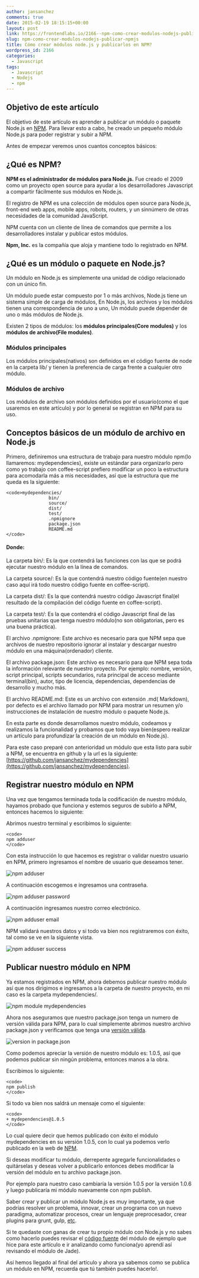 ```yaml
---
author: jansanchez
comments: true
date: 2015-02-19 18:15:15+00:00
layout: post
link: https://frontendlabs.io/2166--npm-como-crear-modulos-nodejs-publicar-npmjs
slug: npm-como-crear-modulos-nodejs-publicar-npmjs
title: Cómo crear módulos node.js y publicarlos en NPM?
wordpress_id: 2166
categories:
  - Javascript
tags:
  - Javascript
  - Nodejs
  - npm
---
```


## Objetivo de este artículo

El objetivo de este artículo es aprender a publicar un módulo o paquete Node.js en [NPM](https://www.npmjs.com/).
Para llevar esto a cabo, he creado un pequeño módulo Node.js para poder registrar y subir a NPM.

Antes de empezar veremos unos cuantos conceptos básicos:

## ¿Qué es NPM?

**NPM es el administrador de módulos para Node.js.** Fue creado el 2009 como un proyecto open source para ayudar a los desarrolladores Javascript a compartir fácilmente sus módulos en Node.js.

El registro de NPM es una colección de módulos open source para Node.js, front-end web apps, mobile apps, robots, routers, y un sinnúmero de otras necesidades de la comunidad JavaScript.

NPM cuenta con un cliente de línea de comandos que permite a los desarrolladores instalar y publicar estos módulos.

**Npm, Inc.** es la compañía que aloja y mantiene todo lo registrado en NPM.

## ¿Qué es un módulo o paquete en Node.js?

Un módulo en Node.js es simplemente una unidad de código relacionado con un único fin.

Un módulo puede estar compuesto por 1 o más archivos, Node.js tiene un sistema simple de carga de módulos, En Node.js, los archivos y los módulos tienen una correspondencia de uno a uno, Un módulo puede depender de uno o más módulos de Node.js.

Existen 2 tipos de módulos: los **módulos principales(Core modules)** y los **módulos de archivo(File modules)**.

### Módulos principales

Los módulos principales(nativos) son definidos en el código fuente de node en la carpeta lib/ y tienen la preferencia de carga frente a cualquier otro módulo.

### Módulos de archivo

Los módulos de archivo son módulos definidos por el usuario(como el que usaremos en este artículo) y por lo general se registran en NPM para su uso.

## Conceptos básicos de un módulo de archivo en Node.js

Primero, definiremos una estructura de trabajo para nuestro módulo npm(lo llamaremos: mydependencies), existe un estándar para organizarlo pero como yo trabajo con coffee-script prefiero modificar un poco la estructura para acomodarla más a mis necesidades, así que la estructura que me queda es la siguiente:

    <code>mydependencies/
                    bin/
                    source/
                    dist/
                    test/
                    .npmignore
                    package.json
                    README.md
    </code>

#### Donde:

La carpeta bin/: Es la que contendrá las funciones con las que se podrá ejecutar nuestro módulo en la línea de comandos.

La carpeta source/: Es la que contendrá nuestro código fuente(en nuestro caso aquí irá todo nuestro código fuente en coffee-script).

La carpeta dist/: Es la que contendrá nuestro código Javascript final(el resultado de la compilación del código fuente en coffee-script).

La carpeta test/: Es la que contendrá el código Javascript final de las pruebas unitarias que tenga nuestro módulo(no son obligatorias, pero es una buena práctica).

El archivo .npmignore: Este archivo es necesario para que NPM sepa que archivos de nuestro repositorio ignorar al instalar y descargar nuestro módulo en una máquina(ordenador) cliente.

El archivo package.json: Este archivo es necesario para que NPM sepa toda la información relevante de nuestro proyecto.
Por ejemplo: nombre, versión, script principal, scripts secundarios, ruta principal de acceso mediante terminal(bin), autor, tipo de licencia, dependencias, dependencias de desarrollo y mucho más.

El archivo README.md: Este es un archivo con extensión .md( [](http://es.wikipedia.org/wiki/Markdown)Markdown), por defecto es el archivo llamado por NPM para mostrar un resumen y/o instrucciones de instalación de nuestro módulo o paquete Node.js.

En esta parte es donde desarrollamos nuestro módulo, codeamos y realizamos la funcionalidad y probamos que todo vaya bien(espero realizar un artículo para profundizar la creación de un módulo en Node.js).

Para este caso preparé con anterioridad un módulo que esta listo para subir a NPM, se encuentra en github y la url es la siguiente: [https://github.com/jansanchez/mydependencies](https://github.com/jansanchez/mydependencies).

## Registrar nuestro módulo en NPM

Una vez que tengamos terminada toda la codificación de nuestro módulo, hayamos probado que funciona y estemos seguros de subirlo a NPM, entonces hacemos lo siguiente:

Abrimos nuestro terminal y escribimos lo siguiente:

    <code>
    npm adduser
    </code>

Con esta instrucción lo que hacemos es registrar o validar nuestro usuario en NPM, primero ingresamos el nombre de usuario que deseamos tener.

![npm adduser](https://frontendlabs.io/wp-content/uploads/2015/02/npm-adduser.png)

A continuación escogemos e ingresamos una contraseña.

![npm adduser password](https://frontendlabs.io/wp-content/uploads/2015/02/npm-adduser-password1.png)

A continuación ingresamos nuestro correo electrónico.

![npm adduser email](https://frontendlabs.io/wp-content/uploads/2015/02/npm-adduser-email.png)

NPM validará nuestros datos y si todo va bien nos registraremos con éxito, tal como se ve en la siguiente vista.

![npm adduser success](https://frontendlabs.io/wp-content/uploads/2015/02/npm-adduser-success1.png)

## Publicar nuestro módulo en NPM

Ya estamos registrados en NPM, ahora debemos publicar nuestro módulo así que nos dirigimos e ingresamos a la carpeta de nuestro proyecto, en mi caso es la carpeta mydependencies/.

![npm module mydependencies](https://frontendlabs.io/wp-content/uploads/2015/02/npm-module-mydependencies.png)

Ahora nos aseguramos que nuestro package.json tenga un numero de versión válida para NPM, para lo cual simplemente abrimos nuestro archivo package.json y verificamos que tenga una [versión válida](http://semver.org/lang/es/).

![version in package.json](https://frontendlabs.io/wp-content/uploads/2015/02/package.json_.png)

Como podemos apreciar la versión de nuestro módulo es: 1.0.5, así que podemos publicar sin ningún problema, entonces manos a la obra.

Escribimos lo siguiente:

    <code>
    npm publish
    </code>

Si todo va bien nos saldrá un mensaje como el siguiente:

    <code>
    + mydependencies@1.0.5
    </code>

Lo cual quiere decir que hemos publicado con éxito el módulo mydependencies en su versión 1.0.5, con lo cual ya podemos verlo publicado en la web de [NPM](https://www.npmjs.com/package/mydependencies).

Si deseas modificar tu módulo, derrepente agregarle funcionalidades o quitárselas y deseas volver a publicarlo entonces debes modificar la versión del módulo en tu archivo package.json.

Por ejemplo para nuestro caso cambiaría la versión 1.0.5 por la versión 1.0.6 y luego publicaría mi módulo nuevamente con npm publish.

Saber crear y publicar un módulo Node.js es muy importante, ya que podrías resolver un problema, innovar, crear un programa con un nuevo paradigma, automatizar procesos, crear un lenguaje preprocesador, crear plugins para grunt, gulp, [etc](https://www.npmjs.com/~jansanchez).

Si te quedaste con ganas de crear tu propio módulo con Node.js y no sabes como hacerlo puedes revisar el [código fuente](https://github.com/jansanchez/mydependencies) del módulo de ejemplo que hice para este artículo e ir analizando como funciona(yo aprendí así revisando el módulo de Jade).

Así hemos llegado al final del artículo y ahora ya sabemos como se publica un módulo en NPM, recuerda que tú también puedes hacerlo!.
